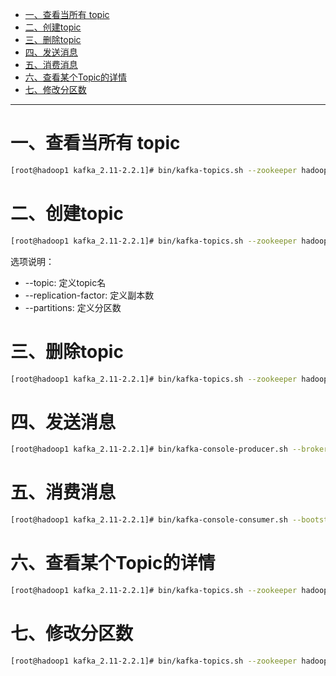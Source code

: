 

* [一、查看当所有 topic](#%E4%B8%80%E6%9F%A5%E7%9C%8B%E5%BD%93%E6%89%80%E6%9C%89-topic)
* [二、创建topic](#%E4%BA%8C%E5%88%9B%E5%BB%BAtopic)
* [三、删除topic](#%E4%B8%89%E5%88%A0%E9%99%A4topic)
* [四、发送消息](#%E5%9B%9B%E5%8F%91%E9%80%81%E6%B6%88%E6%81%AF)
* [五、消费消息](#%E4%BA%94%E6%B6%88%E8%B4%B9%E6%B6%88%E6%81%AF)
* [六、查看某个Topic的详情](#%E5%85%AD%E6%9F%A5%E7%9C%8B%E6%9F%90%E4%B8%AAtopic%E7%9A%84%E8%AF%A6%E6%83%85)
* [七、修改分区数](#%E4%B8%83%E4%BF%AE%E6%94%B9%E5%88%86%E5%8C%BA%E6%95%B0)


----
# 一、查看当所有 topic
```bash
[root@hadoop1 kafka_2.11-2.2.1]# bin/kafka-topics.sh --zookeeper hadoop1:2181 --list
```

# 二、创建topic
```bash
[root@hadoop1 kafka_2.11-2.2.1]# bin/kafka-topics.sh --zookeeper hadoop1:2181 --create --replication-factor 3 --partitions 1 --topic first
```
选项说明：
- --topic: 定义topic名
- --replication-factor: 定义副本数
- --partitions: 定义分区数


# 三、删除topic
```bash
[root@hadoop1 kafka_2.11-2.2.1]# bin/kafka-topics.sh --zookeeper hadoop1:2181 --delete --topic first
```


# 四、发送消息
```bash
[root@hadoop1 kafka_2.11-2.2.1]# bin/kafka-console-producer.sh --broker-list hadoop1:9092 --topic first
```

# 五、消费消息
```bash
[root@hadoop1 kafka_2.11-2.2.1]# bin/kafka-console-consumer.sh --bootstrap-server hadoop1:9092 --from-beginning --topic first
```

# 六、查看某个Topic的详情
```bash
[root@hadoop1 kafka_2.11-2.2.1]# bin/kafka-topics.sh --zookeeper hadoop1:2181 --describe --topic first
```

# 七、修改分区数
```bash
[root@hadoop1 kafka_2.11-2.2.1]# bin/kafka-topics.sh --zookeeper hadoop1:2181 --alter --topic first --partitions 6
```